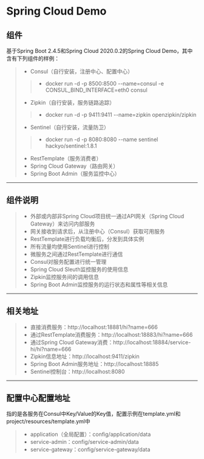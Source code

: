 # Spring Cloud Demo

## 组件

基于Spring Boot 2.4.5和Spring Cloud 2020.0.2的Spring Cloud Demo，其中含有下列组件的样例：
> * Consul（自行安装，注册中心、配置中心）
> > * docker run -d -p 8500:8500 --name=consul -e CONSUL_BIND_INTERFACE=eth0 consul
> * Zipkin（自行安装，服务链路追踪）
> > * docker run -d -p 9411:9411 --name=zipkin openzipkin/zipkin
> * Sentinel（自行安装，流量防卫）
> > * docker run -d -p 8080:8080 --name sentinel hackyo/sentinel:1.8.1
> * RestTemplate（服务消费者）
> * Spring Cloud Gateway（路由网关）
> * Spring Boot Admin（服务监控中心）

------

## 组件说明

> * 外部或内部非Spring Cloud项目统一通过API网关（Spring Cloud Gateway）来访问内部服务
> * 网关接收到请求后，从注册中心（Consul）获取可用服务
> * RestTemplate进行负载均衡后，分发到具体实例
> * 所有流量均使用Sentinel进行控制
> * 微服务之间通过RestTemplate进行通信
> * Consul对服务配置进行统一管理
> * Spring Cloud Sleuth监控服务的使用信息
> * Zipkin监控服务间的调用信息
> * Spring Boot Admin监控服务的运行状态和属性等相关信息

------

## 相关地址

> * 直接消费服务：http://localhost:18881/hi?name=666
> * 通过RestTemplate消费服务：http://localhost:18883/hi?name=666
> * 通过Spring Cloud Gateway消费：http://localhost:18884/service-hi/hi?name=666
> * Zipkin信息地址：http://localhost:9411/zipkin
> * Spring Boot Admin服务地址：http://localhost:18885
> * Sentinel控制台：http://localhost:8080

------

## 配置中心配置地址

指的是各服务在Consul中Key/Value的Key值，配置示例在template.yml和project/resources/template.yml中
> * application（全局配置）：config/application/data
> * service-admin：config/service-admin/data
> * service-gateway：config/service-gateway/data
